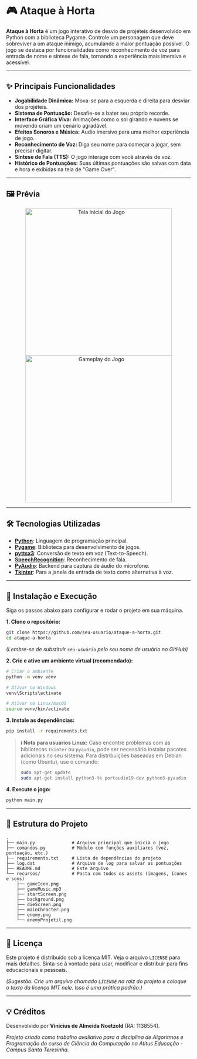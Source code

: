 # 🎮 Ataque à Horta

**Ataque à Horta** é um jogo interativo de desvio de projéteis desenvolvido em Python com a biblioteca Pygame. Controle um personagem que deve sobreviver a um ataque inimigo, acumulando a maior pontuação possível. O jogo se destaca por funcionalidades como reconhecimento de voz para entrada de nome e síntese de fala, tornando a experiência mais imersiva e acessível.

---

## ✨ Principais Funcionalidades

- **Jogabilidade Dinâmica:** Mova-se para a esquerda e direita para desviar dos projéteis.
- **Sistema de Pontuação:** Desafie-se a bater seu próprio recorde.
- **Interface Gráfica Viva:** Animações como o sol girando e nuvens se movendo criam um cenário agradável.
- **Efeitos Sonoros e Música:** Áudio imersivo para uma melhor experiência de jogo.
- **Reconhecimento de Voz:** Diga seu nome para começar a jogar, sem precisar digitar.
- **Síntese de Fala (TTS):** O jogo interage com você através de voz.
- **Histórico de Pontuações:** Suas últimas pontuações são salvas com data e hora e exibidas na tela de "Game Over".

---

## 🖼️ Prévia

<p align="center">
  <img src="recursos/startScreen.png" width="400" alt="Tela Inicial do Jogo">
  <img src="recursos/background.png" width="400" alt="Gameplay do Jogo">
</p>

---

## 🛠️ Tecnologias Utilizadas

- **[Python](https://www.python.org/)**: Linguagem de programação principal.
- **[Pygame](https://www.pygame.org/)**: Biblioteca para desenvolvimento de jogos.
- **[pyttsx3](https://pypi.org/project/pyttsx3/)**: Conversão de texto em voz (Text-to-Speech).
- **[SpeechRecognition](https://pypi.org/project/SpeechRecognition/)**: Reconhecimento de fala.
- **[PyAudio](https://pypi.org/project/PyAudio/)**: Backend para captura de áudio do microfone.
- **[Tkinter](https://docs.python.org/3/library/tkinter.html)**: Para a janela de entrada de texto como alternativa à voz.

---

## 🚀 Instalação e Execução

Siga os passos abaixo para configurar e rodar o projeto em sua máquina.

**1. Clone o repositório:**
```bash
git clone https://github.com/seu-usuario/ataque-a-horta.git
cd ataque-a-horta
```
*(Lembre-se de substituir `seu-usuario` pelo seu nome de usuário no GitHub)*

**2. Crie e ative um ambiente virtual (recomendado):**
```bash
# Criar o ambiente
python -m venv venv

# Ativar no Windows
venv\Scripts\activate

# Ativar no Linux/macOS
source venv/bin/activate
```

**3. Instale as dependências:**
```bash
pip install -r requirements.txt
```
> **ℹ️ Nota para usuários Linux:**
> Caso encontre problemas com as bibliotecas `tkinter` ou `pyaudio`, pode ser necessário instalar pacotes adicionais no seu sistema. Para distribuições baseadas em Debian (como Ubuntu), use o comando:
> ```bash
> sudo apt-get update
> sudo apt-get install python3-tk portaudio19-dev python3-pyaudio
> ```

**4. Execute o jogo:**
```bash
python main.py
```

---

## 📁 Estrutura do Projeto
```
.
├── main.py              # Arquivo principal que inicia o jogo
├── comandos.py          # Módulo com funções auxiliares (voz, pontuação, etc.)
├── requirements.txt     # Lista de dependências do projeto
├── log.dat              # Arquivo de log para salvar as pontuações
├── README.md            # Este arquivo
└── recursos/            # Pasta com todos os assets (imagens, ícones e sons)
    ├── gameIcon.png
    ├── gameMusic.mp3
    ├── startScreen.png
    ├── background.png
    ├── dieScreen.png
    ├── mainChracter.png
    ├── enemy.png
    └── enemyProjetil.png
```

---

## 📜 Licença

Este projeto é distribuído sob a licença MIT. Veja o arquivo `LICENSE` para mais detalhes. Sinta-se à vontade para usar, modificar e distribuir para fins educacionais e pessoais.

*(Sugestão: Crie um arquivo chamado `LICENSE` na raiz do projeto e coloque o texto da licença MIT nele. Isso é uma prática padrão.)*

---

## 💡 Créditos

Desenvolvido por **Vinícius de Almeida Noetzold** (RA: 1138554).

*Projeto criado como trabalho avaliativo para a disciplina de Algoritmos e Programação do curso de Ciência da Computação na Atitus Educação - Campus Santa Teresinha.*